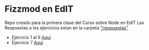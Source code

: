 # Fizzmod en EdIT

Repo creado para la primera clase del Curso sobre Node en EdIT
Las Respuestas a los ejercicios estan en la carpeta ["/respuestas"](https://github.com/gastonpereyra/fizzmod/tree/master/respuestas)

* Ejercicio 1 al 6 [Aqui](https://github.com/gastonpereyra/fizzmod/blob/master/respuestas/index.js)
* Ejercicio 7 [Aqui](https://github.com/gastonpereyra/fizzmod/blob/master/respuestas/modulo.js)
